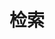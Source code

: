 ---
title: "检索" # in any language you want
layout: "search" # is necessary
url: "/search"
# description: "Description for Search"
summary: "搜索页面"
placeholder: "请在此处输入要搜索的文本"
---